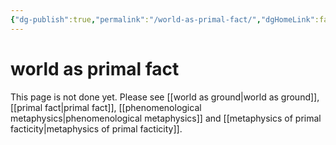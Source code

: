 ```yaml
---
{"dg-publish":true,"permalink":"/world-as-primal-fact/","dgHomeLink":false,"dgPassFrontmatter":false}
---
```


# world as primal fact
This page is not done yet. Please see [[world as ground|world as ground]], [[primal fact|primal fact]], [[phenomenological metaphysics|phenomenological metaphysics]] and [[metaphysics of primal facticity|metaphysics of primal facticity]].